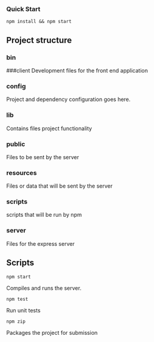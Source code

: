 ### Quick Start

`npm install && npm start`

## Project structure

### bin

###client
Development files for the front end application

### config
Project and dependency configuration goes here.

### lib
Contains files project functionality

### public
Files to be sent by the server 

### resources
Files or data that will be sent by the server

### scripts
scripts that will be run by npm

### server
Files for the express server 

## Scripts

`npm start`

Compiles and runs the server.

`npm test`

Run unit tests 

`npm zip`

Packages the project for submission

